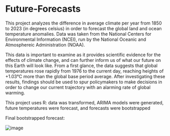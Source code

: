 # Future-Forecasts
This project analyzes the difference in average climate per year from 1850 to 2023 (in degrees celsius) in order to forecast the global land and ocean temperature anomalies. Data was taken from the National Centers for Environmental Information (NCEI), run by the National Oceanic and Atmosphereic Administration (NOAA).

This data is important to examine as it provides scientific evidence for the effects of climate change, and can further inform us of what our future on this Earth will look like. From a first glance, the data suggests that global temperatures rose rapidly from 1976 to the current day, reaching heights of +1.03℃ more than the global base period average. After investigating these results, findings should be used to spur policymakers to make decisions in order to change our current trajectory with an alarming rate of global warming.

This project uses R: data was transformed, ARIMA models were generated, future temperatures were forecast, and forecasts were bootstrapped

Final bootstrapped forecast:

![image](https://github.com/debbie-lyv/debbie-lyv/assets/99438507/cda082e1-a753-43a0-9073-46dae24b934e)

